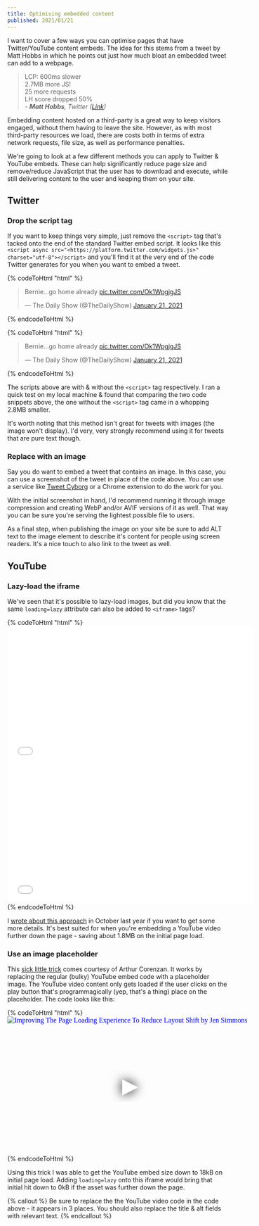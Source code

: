 ```yaml
---
title: Optimising embedded content
published: 2021/01/21
---
```


I want to cover a few ways you can optimise pages that have Twitter/YouTube content embeds. The idea for this stems from a tweet by Matt Hobbs in which he points out just how much bloat an embedded tweet can add to a webpage.

> LCP: 600ms slower  
> 2.7MB more JS!  
> 25 more requests  
> LH score dropped 50%  
> _\- **Matt Hobbs**, Twitter ([Link](https://twitter.com/TheRealNooshu/status/1350578919389470721))_

Embedding content hosted on a third-party is a great way to keep visitors engaged, without them having to leave the site. However, as with most third-party resources we load, there are costs both in terms of extra network requests, file size, as well as performance penalties.

We're going to look at a few different methods you can apply to Twitter & YouTube embeds. These can help significantly reduce page size and remove/reduce JavaScript that the user has to download and execute, while still delivering content to the user and keeping them on your site.

## Twitter

### Drop the script tag

If you want to keep things very simple, just remove the `<script>` tag that's tacked onto the end of the standard Twitter embed script. It looks like this `<script async src="<https://platform.twitter.com/widgets.js>" charset="utf-8"></script>` and you'll find it at the very end of the code Twitter generates for you when you want to embed a tweet.

<!-- markdownlint-disable -->
{% codeToHtml "html" %}
    <blockquote class="twitter-tweet" data-dnt="true" data-theme="dark"><p lang="en" dir="ltr">Bernie...go home already <a href="<https://t.co/Ok1WpgjgJS>">pic.twitter.com/Ok1WpgjgJS</a></p>&mdash; The Daily Show (@TheDailyShow) <a href="<https://twitter.com/TheDailyShow/status/1352074243911999489?ref_src=twsrc%5Etfw>">January 21, 2021</a></blockquote> <script async src="<https://platform.twitter.com/widgets.js>" charset="utf-8"></script>
{% endcodeToHtml %}
<!-- markdownlint-enable -->

<!-- markdownlint-disable -->
{% codeToHtml "html" %}
    <blockquote class="twitter-tweet" data-dnt="true" data-theme="dark"><p lang="en" dir="ltr">Bernie...go home already <a href="<https://t.co/Ok1WpgjgJS>">pic.twitter.com/Ok1WpgjgJS</a></p>&mdash; The Daily Show (@TheDailyShow) <a href="<https://twitter.com/TheDailyShow/status/1352074243911999489?ref_src=twsrc%5Etfw>">January 21, 2021</a></blockquote>
{% endcodeToHtml %}
<!-- markdownlint-enable -->

The scripts above are with & without the `<script>` tag respectively. I ran a quick test on my local machine & found that comparing the two code snippets above, the one without the `<script>` tag came in a whopping 2.8MB smaller.

It's worth noting that this method isn't great for tweets with images (the image won't display). I'd very, very strongly recommend using it for tweets that are pure text though.

### Replace with an image

Say you do want to embed a tweet that contains an image. In this case, you can use a screenshot of the tweet in place of the code above. You can use a service like [Tweet Cyborg](https://tweetcyborg.com/) or a Chrome extension to do the work for you.

With the initial screenshot in hand, I'd recommend running it through image compression and creating WebP and/or AVIF versions of it as well. That way you can be sure you're serving the lightest possible file to users.

As a final step, when publishing the image on your site be sure to add ALT text to the image element to describe it's content for people using screen readers. It's a nice touch to also link to the tweet as well.

## YouTube

### Lazy-load the iframe

We've seen that it's possible to lazy-load images, but did you know that the same `loading=lazy` attribute can also be added to `<iframe>` tags?

<!-- markdownlint-disable -->
{% codeToHtml "html" %}
    <iframe width="560" height="315" src="<https://www.youtube.com/embed/YM3KszYmn58>" frameborder="0" allow="accelerometer; autoplay; clipboard-write; encrypted-media; gyroscope; picture-in-picture" allowfullscreen></iframe> <iframe loading="lazy" width="560" height="315" src="<https://www.youtube.com/embed/YM3KszYmn58>" frameborder="0" allow="accelerometer; autoplay; clipboard-write; encrypted-media; gyroscope; picture-in-picture" allowfullscreen></iframe>
{% endcodeToHtml %}
<!-- markdownlint-enable -->

I [wrote about this approach](https://www.fershad.com/blog/posts/lazy-loading-embedded-iframes/) in October last year if you want to get some more details. It's best suited for when you're embedding a YouTube video further down the page - saving about 1.8MB on the initial page load.

### Use an image placeholder

This [sick little trick](https://css-tricks.com/lazy-load-embedded-youtube-videos/) comes courtesy of Arthur Corenzan. It works by replacing the regular (bulky) YouTube embed code with a placeholder image. The YouTube video content only gets loaded if the user clicks on the play button that's programmagically (yep, that's a thing) place on the placeholder. The code looks like this:

<!-- markdownlint-disable -->
{% codeToHtml "html" %}
    <iframe
      width="560"
      height="315"
      src="https://www.youtube.com/embed/YM3KszYmn58"
      srcdoc="<style>*{padding:0;margin:0;overflow:hidden}html,body{height:100%}img,span{position:absolute;width:100%;top:0;bottom:0;margin:auto}span{height:1.5em;text-align:center;font:48px/1.5 sans-serif;color:white;text-shadow:0 0 0.5em black}</style><a href=https://www.youtube.com/embed/YM3KszYmn58?autoplay=1><img src=https://img.youtube.com/vi/YM3KszYmn58/hqdefault.jpg alt='Improving The Page Loading Experience To Reduce Layout Shift by Jen Simmons'><span>▶</span></a>"
      frameborder="0"
      allow="accelerometer; autoplay; encrypted-media; gyroscope; picture-in-picture"
      allowfullscreen
      title="Improving The Page Loading Experience To Reduce Layout Shift by Jen Simmons"
    ></iframe>
{% endcodeToHtml %}
<!-- markdownlint-enable -->

Using this trick I was able to get the YouTube embed size down to 18kB on initial page load. Adding `loading=lazy` onto this iframe would bring that initial hit down to 0kB if the asset was further down the page.

{% callout %}
Be sure to replace the the YouTube video code in the code above - it appears in 3 places. You should also replace the title & alt fields with relevant text.
{% endcallout %}
